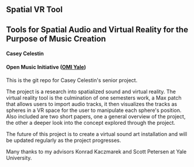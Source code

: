 ## Spatial VR Tool  

## Tools for Spatial Audio and Virtual Reality for the Purpose of Music Creation
#### Casey Celestin
#### Open Music Initiative ([OMI Yale](https://omi.yale.edu))

This is the git repo for Casey Celestin's senior project.

The project is a research into spatialized sound and virtual reality. 
The virtual reality tool is the culmination of one semesters work, a Max patch that allows users to import audio tracks, it then visualizes the tracks as spheres in a VR space for the user to manipulate each sphere's position.
Also included are two short papers, one a general overview of the project, the other a deeper look into the concept explored through the project.

The future of this project is to create a virtual sound art installation and will be updated regularly as the project progresses.

Many thanks to my advisors Konrad Kaczmarek and Scott Petersen at Yale University.
